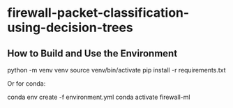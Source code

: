 # firewall-packet-classification-using-decision-trees

## How to Build and Use the Environment

python -m venv venv
source venv/bin/activate
pip install -r requirements.txt

Or for conda:

conda env create -f environment.yml
conda activate firewall-ml